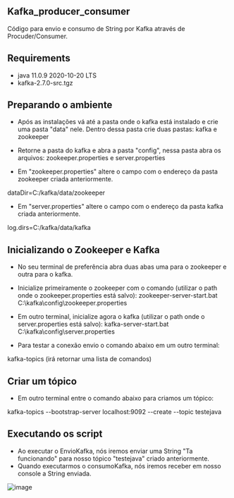 ## Kafka_producer_consumer
Código para envio e consumo de String por Kafka através de Procuder/Consumer.


## Requirements
- java 11.0.9 2020-10-20 LTS
- kafka-2.7.0-src.tgz


## Preparando o ambiente
- Após as instalações vá até a pasta onde o kafka está instalado e crie uma pasta "data" nele. Dentro dessa pasta crie duas pastas: kafka e zookeeper

- Retorne a pasta do kafka e abra a pasta "config", nessa pasta abra os arquivos: zookeeper.properties e server.properties

- Em "zookeeper.properties" altere o campo com o endereço da pasta zookeeper criada anteriormente.

dataDir=C:/kafka/data/zookeeper

- Em "server.properties" altere o campo com o endereço da pasta kafka criada anteriormente.

log.dirs=C:/kafka/data/kafka


## Inicializando o Zookeeper e Kafka
- No seu terminal de preferência abra duas abas uma para o zookeeper e outra para o kafka.
- Inicialize primeiramente o zookeeper com o comando (utilizar o path onde o zookeeper.properties está salvo):
zookeeper-server-start.bat C:\kafka\config\zookeeper.properties

- Em outro terminal, inicialize agora o kafka (utilizar o path onde o server.properties está salvo):
kafka-server-start.bat C:\kafka\config\server.properties

- Para testar a conexão envio o comando abaixo em um outro terminal:

kafka-topics
(irá retornar uma lista de comandos)


## Criar um tópico 
- Em outro terminal entre o comando abaixo para criamos um tópico:

kafka-topics --bootstrap-server localhost:9092 --create --topic testejava


## Executando os script 
- Ao executar o EnvioKafka, nós iremos enviar uma String "Ta funcionando" para nosso tópico "testejava" criado anteriormente.
- Quando executarmos o consumoKafka, nós iremos receber em nosso console a String enviada.

![image](https://user-images.githubusercontent.com/40063504/108909990-0160cd00-7604-11eb-873c-91acbd2f7cbf.png)

